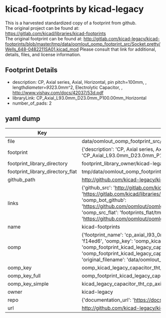 # kicad-footprints by kicad-legacy  
This is a harvested standardized copy of a footprint from github.  
The original project can be found at:  
https://gitlab.com/kicad/libraries/kicad-footprints  
The original footprint can be found at:
http://gitlab.com/kicad-legacy/kicad-footprints/blob/master/tmp/data/oomlout_oomp_footprint_src/Socket.pretty/Wells_648-0482211SA01.kicad_mod
Please consult that link for additional, details, files, and license information.  
## Footprint Details
* description: CP, Axial series, Axial, Horizontal, pin pitch=100mm, , length*diameter=93*23.0mm^2, Electrolytic Capacitor, , http://www.vishay.com/docs/42037/53d.pdf  
* libraryLink: CP_Axial_L93.0mm_D23.0mm_P100.00mm_Horizontal  
* number_of_pads: 2  
## yaml dump  
| Key | Value |  
| --- | --- |  
| file | data/oomlout_oomp_footprint_src/kicad-footprints/Capacitor_THT.pretty/CP_Axial_L93.0mm_D23.0mm_P100.00mm_Horizontal.kicad_mod |  
| footprint | {'description': 'CP, Axial series, Axial, Horizontal, pin pitch=100mm, , length*diameter=93*23.0mm^2, Electrolytic Capacitor, , http://www.vishay.com/docs/42037/53d.pdf', 'libraryLink': 'CP_Axial_L93.0mm_D23.0mm_P100.00mm_Horizontal', 'number_of_pads': 2} |  
| footprint_library_directory | footprint_library_owner/kicad-legacy_kicad-footprints |  
| footprint_library_directory_flat | tmp/data/oomlout_oomp_footprint_src/footprints_flat/kicad_legacy_capacitor_tht_cp_axial_l93_0mm_d23_0mm_p100_00mm_horizontal/working |  
| github_path | http://github.com/kicad-legacy/kicad-footprints/blob/master/tmp/data/oomlout_oomp_footprint_src/Capacitor_THT.pretty/CP_Axial_L93.0mm_D23.0mm_P100.00mm_Horizontal.kicad_mod |  
| links | {'github_src': 'http://gitlab.com/kicad-legacy/kicad-footprints/blob/master/tmp/data/oomlout_oomp_footprint_src/Socket.pretty/Wells_648-0482211SA01.kicad_mod', 'github_src_repo': 'https://gitlab.com/kicad/libraries/kicad-footprints', 'oomp_bot': 'tmp/data/oomlout_oomp_footprint_src/footprints/kicad_legacy_capacitor_tht_cp_axial_l93_0mm_d23_0mm_p100_00mm_horizontal/working', 'oomp_bot_github': 'https://github.com/oomlout/oomlout_oomp_footprint_bot/tree/main/tmp/data/oomlout_oomp_footprint_src/footprints/kicad_legacy_capacitor_tht_cp_axial_l93_0mm_d23_0mm_p100_00mm_horizontal/working', 'oomp_src_flat': 'footprints_flat/tmp/data/oomlout_oomp_footprint_src/footprints_flat/kicad_legacy_capacitor_tht_cp_axial_l93_0mm_d23_0mm_p100_00mm_horizontal/working', 'oomp_src_flat_github': 'https://github.com/oomlout/oomlout_oomp_footprint_src/tree/main/tmp/data/oomlout_oomp_footprint_src/footprints_flat/kicad_legacy_capacitor_tht_cp_axial_l93_0mm_d23_0mm_p100_00mm_horizontal/working'} |  
| name | kicad-footprints |  
| oomp | {'footprint_name': 'cp_axial_l93_0mm_d23_0mm_p100_00mm_horizontal', 'library_name': 'capacitor_tht', 'md5': 'f14ed6b6992d886c21de34abaff7ef6c', 'md5_10': 'f14ed6b699', 'md5_5': 'f14ed', 'md5_6': 'f14ed6', 'oomp_key': 'oomp_kicad_legacy_capacitor_tht_cp_axial_l93_0mm_d23_0mm_p100_00mm_horizontal', 'oomp_key_extra': 'oomp_footprint_kicad_legacy_capacitor_tht_cp_axial_l93_0mm_d23_0mm_p100_00mm_horizontal', 'oomp_key_full': 'oomp_footprint_kicad_legacy_capacitor_tht_cp_axial_l93_0mm_d23_0mm_p100_00mm_horizontal_f14ed6', 'oomp_key_simple': 'kicad_legacy_capacitor_tht_cp_axial_l93_0mm_d23_0mm_p100_00mm_horizontal', 'original_filename': 'data/oomlout_oomp_footprint_src/kicad-footprints/Capacitor_THT.pretty/CP_Axial_L93.0mm_D23.0mm_P100.00mm_Horizontal.kicad_mod', 'owner_name': 'kicad_legacy'} |  
| oomp_key | oomp_kicad_legacy_capacitor_tht_cp_axial_l93_0mm_d23_0mm_p100_00mm_horizontal |  
| oomp_key_full | oomp_footprint_kicad_legacy_capacitor_tht_cp_axial_l93_0mm_d23_0mm_p100_00mm_horizontal |  
| oomp_key_simple | kicad_legacy_capacitor_tht_cp_axial_l93_0mm_d23_0mm_p100_00mm_horizontal |  
| owner | kicad-legacy |  
| repo | {'documentation_url': 'https://docs.github.com/rest/repos/repos#get-a-repository', 'message': 'Not Found'} |  
| url | http://github.com/kicad-legacy/kicad-footprints |  

